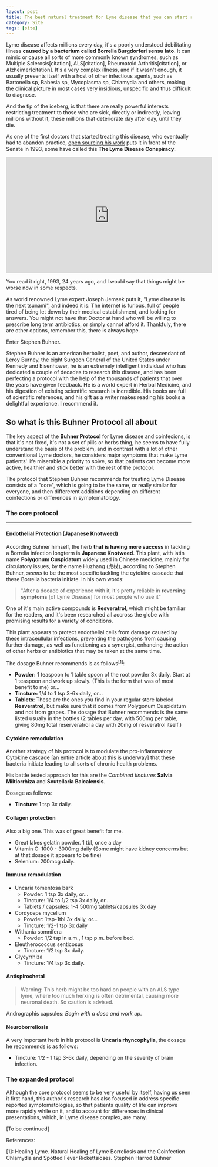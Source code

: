 ```yaml
---
layout: post
title: The best natural treatment for Lyme disease that you can start right now
category: Site
tags: [site]
---
```


Lyme disease affects millions every day, it's a poorly understood debilitating illness **caused by a bacterium called Borrelia Burgdorferi sensu lato**. It can mimic or cause all sorts of more commonly known syndromes, such as Multiple Sclerosis[citation], ALS[citation], Rheumatoid Arthritis[citation], or Alzheimer[citation]. It's a very complex illness, and if it wasn't enough, it usually presents itself with a host of other infectious agents, such as Bartonella sp, Babesia sp, Mycoplasma sp, Chlamydia and others, making the clinical picture in most cases very insidious, unspecific and thus difficult to diagnose.

And the tip of the iceberg, is that there are really powerful interests restricting treatment to those who are sick, directly or indirectly, leaving millions without it, these millions that deteriorate day after day, until they die.

As one of the first doctors that started treating this disease, who eventually had to abandon practice, [open sourcing his work](http://www.lymenet.org/BurrGuide200810.pdf) puts it in front of the Senate in 1993, some have called this **The Lyme Disease Conspiracy**.

<div class="video-container">
  <iframe width="560" height="315" src="https://www.youtube.com/embed/LjvTonxC__8" frameborder="0" allowfullscreen></iframe>
</div>

You read it right, 1993, 24 years ago, and I would say that things might be worse now in some respects.

As world renowned Lyme expert Joseph Jemsek puts it, "Lyme disease is the next tsunami", and indeed it is: The internet is furious, full of people tired of being let down by their medical establishment, and looking for answers. You might not have that Doctor at hand who will be willing to prescribe long term antibiotics, or simply cannot afford it. Thankfuly, there are other options, remember this, there is always hope.

Enter Stephen Buhner.

Stephen Buhner is an american herbalist, poet, and author, descendant of Leroy Burney, the eight Surgeon General  of the United States under Kennedy and Eisenhower, he is an extremely intelligent individual who has dedicated a couple of decades to research this disease, and has been perfecting a protocol with the help of the thousands of patients that over the years have given feedback. He is a world expert in Herbal Medicine, and his digestion of existing scientific research is incredible. His books are full of scientific references, and his gift as a writer makes reading his books a delightful experience. I recommend it.

## So what is this Buhner Protocol all about

The key aspect of the **Buhner Protocol** for Lyme disease and coinfecions, is that it's not fixed, it's not a set of pills or herbs thing, he seems to have fully understand the basis of the problem, and in contrast with a lot of other conventional Lyme doctors, he considers major symptoms that make Lyme patients' life miserable a priority to solve, so that patients can become more active, healthier and stick better with the rest of the protocol.

The protocol that Stephen Buhner recommends for treating Lyme Disease consists of a "core", which is going to be the same, or really similar for everyone, and then differerent additions depending on different coinfections or differences in symptomatology.

### The core protocol
-------

#### Endothelial Protection (Japanese Knotweed)

According Buhner himself, the herb **that is having more success** in tackling a Borrelia infection longterm is **Japanese Knotweed**. This plant, with latin name **Polygonum Cuspidatum** widely used in Chinese medicine, mainly for circulatory issues, by the name Huzhang (虎杖), according to Stephen Buhner, _seems_ to be the most specific tackling the cytokine cascade that these Borrelia bacteria initiate. In his own words:

> "After a decade of experience with it, it's pretty reliable in **reversing symptoms** [of Lyme Disease] for most people who use it"

One of it's main active compounds is **Resveratrol**, which might be familiar for the readers, and it's been researched all accross the globe with promising results for a variety of conditions.

This plant appears to protect endothelial cells from damage caused by these intraceullular infections, preventing the pathogens from causing further damage, as well as functioning as a synergist, enhancing the action of other herbs or antibiotics that may be taken at the same time.

The dosage Buhner recommends is as follows<sup><a href="#cite-1">[1]</a></sup>:

- **Powder:** 1 teaspoon to 1 table spoon of the root powder 3x daily. Start at 1 teaspoon and work up slowly.
(This is the form that was of most benefit to me) or...
- **Tincture:** 1/4 to 1 tsp 3-6x daily, or...
- **Tablets**: These are the ones you find in your regular store labeled **Resveratrol**, but make sure that it comes from Polygonum Cuspidatum and not from grapes. The dosage that Buhner recommends is the same listed usually in the bottles (2 tables per day, with 500mg per table, giving 80mg total reserveratrol a day with 20mg of resveratrol itself.)

#### Cytokine remodulation

Another strategy of his protocol is to modulate the pro-inflammatory Cytokine cascade [an entire article about this is underway] that these bacteria initiate leading to all sorts of chronic health problems.

His battle tested approach for this are the _Combined tinctures_ **Salvia Miltiorrhiza** and **Scutellaria Baicalensis**.

Dosage as follows:

- **Tincture**: 1 tsp 3x daily.

#### Collagen protection

Also a big one. This was of great benefit for me.

- Great lakes gelatin powder. 1 tbl, once a day
- Vitamin C: 1000 - 3000mg daily (Some might have kidney concerns but at that dosage it appears to be fine)
- Selenium: 200mcg daily.

#### Immune remodulation

- Uncaria tomentosa bark
  - Powder: 1 tsp 3x daily, or...
  - Tincture: 1/4 to 1/2 tsp 3x daily, or...
  - Tablets / capsules: 1-4 500mg tablets/capsules 3x day
- Cordyceps mycelium
  - Powder: 1tsp-1tbl 3x daily, or...
  - Tincture: 1/2-1 tsp 3x daily
- Withania somnifera
  - Powder: 1/2 tsp in a.m., 1 tsp p.m. before bed.
- Eleutherococcus senticosus
  - Tincture: 1/2 tsp 3x daily.
- Glycyrrhiza
  - Tincture: 1/4 tsp 3x daily.

#### Antispirochetal

> Warning: This herb might be too hard on people with an ALS type lyme, where too much herxing is often detrimental, causing more neuronal death. So caution is advised.

Andrographis capsules: _Begin with a dose and work up_.

#### Neuroborreliosis

A very important herb in his protocol is **Uncaria rhyncophylla**, the dosage he recommends is as follows:

- Tincture: 1/2 - 1 tsp 3-6x daily, depending on the severity of brain infection.

### The expanded protocol

Although the core protocol seems to be very useful by itself, having us seen it first hand, this author's research has also focused in address specific reported symptomatologies, so that patients quality of life can improve more rapidly while on it, and to account for differences in clinical presentations, which, in Lyme disease complex, are many.


[To be continued]

References:

<a id="cite-1">[1]</a>: Healing Lyme. Natural Healing of Lyme Borreliosis and the Coinfection Chlamydia and Spotted Fever Rickettsioses. Stephen Harrod Buhner
